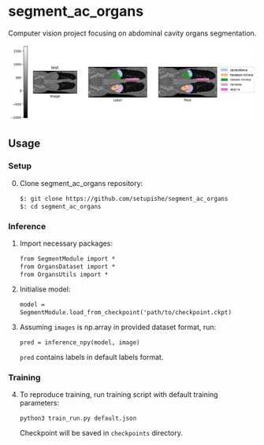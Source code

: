 # segment_ac_organs
Computer vision project focusing on abdominal cavity organs segmentation.

![alt text](preview.png)
## Usage
### Setup

0. Clone segment_ac_organs repository:
    ```
    $: git clone https://github.com/setupishe/segment_ac_organs
    $: cd segment_ac_organs
    ```
### Inference
1. Import necessary packages:
    ```
    from SegmentModule import *
    from OrgansDataset import *
    from OrgansUtils import * 
    ```

2. Initialise model:
    ```
    model = SegmentModule.load_from_checkpoint('path/to/checkpoint.ckpt)
    ```

3. Assuming `images` is np.array in provided dataset format, run:
    ```
    pred = inference_npy(model, image)
    ```
    `pred`  contains labels in default labels format.
### Training
4. To reproduce training, run training script with default training parameters:
    ```
    python3 train_run.py default.json
    ```
    Checkpoint will be saved in `checkpoints` directory.